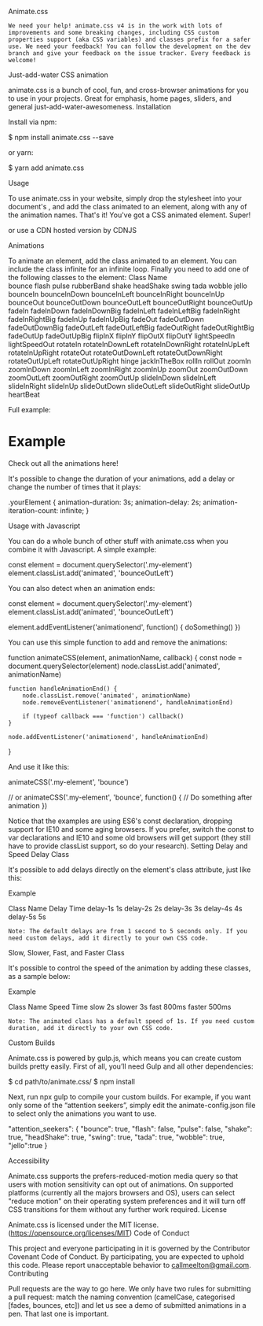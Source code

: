 Animate.css 

    We need your help! animate.css v4 is in the work with lots of improvements and some breaking changes, including CSS custom properties support (aka CSS variables) and classes prefix for a safer use. We need your feedback! You can follow the development on the dev branch and give your feedback on the issue tracker. Every feedback is welcome!

Just-add-water CSS animation

animate.css is a bunch of cool, fun, and cross-browser animations for you to use in your projects. Great for emphasis, home pages, sliders, and general just-add-water-awesomeness.
Installation

Install via npm:

$ npm install animate.css --save

or yarn:

$ yarn add animate.css

Usage

To use animate.css in your website, simply drop the stylesheet into your document's <head>, and add the class animated to an element, along with any of the animation names. That's it! You've got a CSS animated element. Super!

<head>
  <link rel="stylesheet" href="animate.min.css">
</head>

or use a CDN hosted version by CDNJS

<head>
  <link rel="stylesheet" href="https://cdnjs.cloudflare.com/ajax/libs/animate.css/3.7.2/animate.min.css">
</head>

Animations

To animate an element, add the class animated to an element. You can include the class infinite for an infinite loop. Finally you need to add one of the following classes to the element:
Class Name 			
bounce 	flash 	pulse 	rubberBand
shake 	headShake 	swing 	tada
wobble 	jello 	bounceIn 	bounceInDown
bounceInLeft 	bounceInRight 	bounceInUp 	bounceOut
bounceOutDown 	bounceOutLeft 	bounceOutRight 	bounceOutUp
fadeIn 	fadeInDown 	fadeInDownBig 	fadeInLeft
fadeInLeftBig 	fadeInRight 	fadeInRightBig 	fadeInUp
fadeInUpBig 	fadeOut 	fadeOutDown 	fadeOutDownBig
fadeOutLeft 	fadeOutLeftBig 	fadeOutRight 	fadeOutRightBig
fadeOutUp 	fadeOutUpBig 	flipInX 	flipInY
flipOutX 	flipOutY 	lightSpeedIn 	lightSpeedOut
rotateIn 	rotateInDownLeft 	rotateInDownRight 	rotateInUpLeft
rotateInUpRight 	rotateOut 	rotateOutDownLeft 	rotateOutDownRight
rotateOutUpLeft 	rotateOutUpRight 	hinge 	jackInTheBox
rollIn 	rollOut 	zoomIn 	zoomInDown
zoomInLeft 	zoomInRight 	zoomInUp 	zoomOut
zoomOutDown 	zoomOutLeft 	zoomOutRight 	zoomOutUp
slideInDown 	slideInLeft 	slideInRight 	slideInUp
slideOutDown 	slideOutLeft 	slideOutRight 	slideOutUp
heartBeat 			

Full example:

<h1 class="animated infinite bounce delay-2s">Example</h1>

Check out all the animations here!

It's possible to change the duration of your animations, add a delay or change the number of times that it plays:

.yourElement {
  animation-duration: 3s;
  animation-delay: 2s;
  animation-iteration-count: infinite;
}

Usage with Javascript

You can do a whole bunch of other stuff with animate.css when you combine it with Javascript. A simple example:

const element =  document.querySelector('.my-element')
element.classList.add('animated', 'bounceOutLeft')

You can also detect when an animation ends:

const element =  document.querySelector('.my-element')
element.classList.add('animated', 'bounceOutLeft')

element.addEventListener('animationend', function() { doSomething() })

You can use this simple function to add and remove the animations:

function animateCSS(element, animationName, callback) {
    const node = document.querySelector(element)
    node.classList.add('animated', animationName)

    function handleAnimationEnd() {
        node.classList.remove('animated', animationName)
        node.removeEventListener('animationend', handleAnimationEnd)

        if (typeof callback === 'function') callback()
    }

    node.addEventListener('animationend', handleAnimationEnd)
}

And use it like this:

animateCSS('.my-element', 'bounce')

// or
animateCSS('.my-element', 'bounce', function() {
  // Do something after animation
})

Notice that the examples are using ES6's const declaration, dropping support for IE10 and some aging browsers. If you prefer, switch the const to var declarations and IE10 and some old browsers will get support (they still have to provide classList support, so do your research).
Setting Delay and Speed
Delay Class

It's possible to add delays directly on the element's class attribute, just like this:

<div class="animated bounce delay-2s">Example</div>

Class Name 	Delay Time
delay-1s 	1s
delay-2s 	2s
delay-3s 	3s
delay-4s 	4s
delay-5s 	5s

    Note: The default delays are from 1 second to 5 seconds only. If you need custom delays, add it directly to your own CSS code.

Slow, Slower, Fast, and Faster Class

It's possible to control the speed of the animation by adding these classes, as a sample below:

<div class="animated bounce faster">Example</div>

Class Name 	Speed Time
slow 	2s
slower 	3s
fast 	800ms
faster 	500ms

    Note: The animated class has a default speed of 1s. If you need custom duration, add it directly to your own CSS code.

Custom Builds

Animate.css is powered by gulp.js, which means you can create custom builds pretty easily. First of all, you’ll need Gulp and all other dependencies:

$ cd path/to/animate.css/
$ npm install

Next, run npx gulp to compile your custom builds. For example, if you want only some of the “attention seekers”, simply edit the animate-config.json file to select only the animations you want to use.

"attention_seekers": {
  "bounce": true,
  "flash": false,
  "pulse": false,
  "shake": true,
  "headShake": true,
  "swing": true,
  "tada": true,
  "wobble": true,
  "jello":true
}

Accessibility

Animate.css supports the prefers-reduced-motion media query so that users with motion sensitivity can opt out of animations. On supported platforms (currently all the majors browsers and OS), users can select "reduce motion" on their operating system preferences and it will turn off CSS transitions for them without any further work required.
License

Animate.css is licensed under the MIT license. (https://opensource.org/licenses/MIT)
Code of Conduct

This project and everyone participating in it is governed by the Contributor Covenant Code of Conduct. By participating, you are expected to uphold this code. Please report unacceptable behavior to callmeelton@gmail.com.
Contributing

Pull requests are the way to go here. We only have two rules for submitting a pull request: match the naming convention (camelCase, categorised [fades, bounces, etc]) and let us see a demo of submitted animations in a pen. That last one is important.
